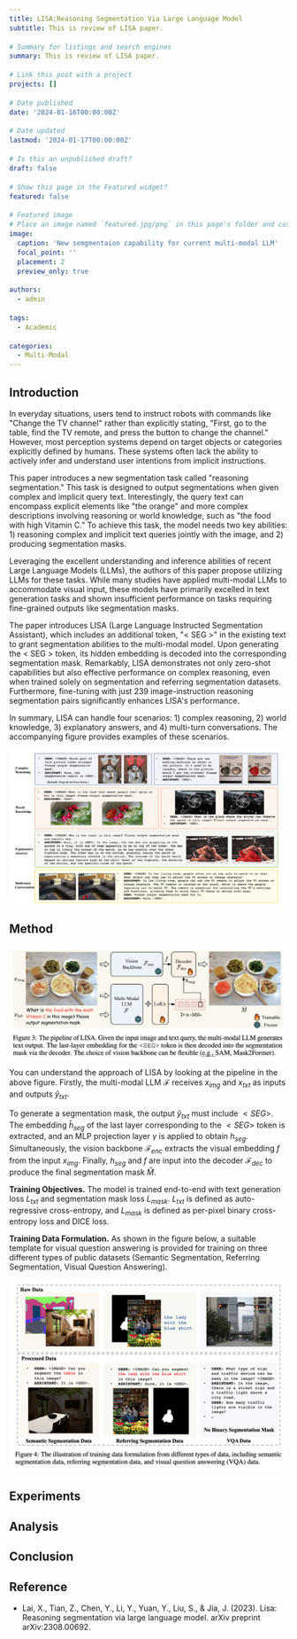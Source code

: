 ```yaml
---
title: LISA:Reasoning Segmentation Via Large Language Model
subtitle: This is review of LISA paper. 

# Summary for listings and search engines
summary: This is review of LISA paper.

# Link this post with a project
projects: []

# Date published
date: '2024-01-16T00:00:00Z'

# Date updated
lastmod: '2024-01-17T00:00:00Z'

# Is this an unpublished draft?
draft: false

# Show this page in the Featured widget?
featured: false

# Featured image
# Place an image named `featured.jpg/png` in this page's folder and customize its options here.
image:
  caption: 'New semgmentaion capability for current multi-modal LLM'
  focal_point: ''
  placement: 2
  preview_only: true

authors:
  - admin

tags:
  - Academic

categories:
  - Multi-Modal
---
```


## Introduction
In everyday situations, users tend to instruct robots with commands like "Change the TV channel" rather than explicitly stating, "First, go to the table, find the TV remote, and press the button to change the channel." However, most perception systems depend on target objects or categories explicitly defined by humans. These systems often lack the ability to actively infer and understand user intentions from implicit instructions.

This paper introduces a new segmentation task called "reasoning segmentation." This task is designed to output segmentations when given complex and implicit query text. Interestingly, the query text can encompass explicit elements like "the orange" and more complex descriptions involving reasoning or world knowledge, such as "the food with high Vitamin C." To achieve this task, the model needs two key abilities: 1) reasoning complex and implicit text queries jointly with the image, and 2) producing segmentation masks.

 Leveraging the excellent understanding and inference abilities of recent Large Language Models (LLMs), the authors of this paper propose utilizing LLMs for these tasks. While many studies have applied multi-modal LLMs to accommodate visual input, these models have primarily excelled in text generation tasks and shown insufficient performance on tasks requiring fine-grained outputs like segmentation masks.

The paper introduces LISA (Large Language Instructed Segmentation Assistant), which includes an additional token, "< SEG >" in the existing text to grant segmentation abilities to the multi-modal model. Upon generating the < SEG > token, its hidden embedding is decoded into the corresponding segmentation mask. Remarkably, LISA demonstrates not only zero-shot capabilities but also effective performance on complex reasoning, even when trained solely on segmentation and referring segmentation datasets. Furthermore, fine-tuning with just 239 image-instruction reasoning segmentation pairs significantly enhances LISA's performance.

In summary, LISA can handle four scenarios: 1) complex reasoning, 2) world knowledge, 3) explanatory answers, and 4) multi-turn conversations. The accompanying figure provides examples of these scenarios.

<img src="senarios.png" alt="senario" width="500"/>


## Method
 <img src="Method.png" alt="method" width="500"/>

You can understand the approach of LISA by looking at the pipeline in the above figure. Firstly, the multi-modal LLM $\mathcal{F}$ receives $x_{img}$ and $x_{txt}$ as inputs and outputs $\hat{y}_{txt}$. 

To generate a segmentation mask, the output $\hat{y}_{txt}$ must include $<SEG>$. The embedding $\hat{h}_{seg}$ of the last layer corresponding to the $<SEG>$ token is extracted, and an MLP projection layer $\gamma$ is applied to obtain $h_{seg}$. Simultaneously, the vision backbone $\mathcal{F}_{enc}$ extracts the visual embedding $f$ from the input $x_{img}$. Finally, $h_{seg}$ and $f$ are input into the decoder $\mathcal{F}_{dec}$ to produce the final segmentation mask $\hat{M}$.

**Training Objectives.**
The model is trained end-to-end with text generation loss $L_{txt}$ and segmentation mask loss $L_{mask}$. $L_{txt}$ is defined as auto-regressive cross-entropy, and $L_{mask}$ is defined as per-pixel binary cross-entropy loss and DICE loss.

**Training Data Formulation.**
As shown in the figure below, a suitable template for visual question answering is provided for training on three different types of public datasets (Semantic Segmentation, Referring Segmentation, Visual Question Answering).

 <img src="train_data_formulation.png" alt="method" width="500"/>



## Experiments



## Analysis





## Conclusion



## Reference
- Lai, X., Tian, Z., Chen, Y., Li, Y., Yuan, Y., Liu, S., & Jia, J. (2023). Lisa: Reasoning segmentation via large language model. arXiv preprint arXiv:2308.00692.